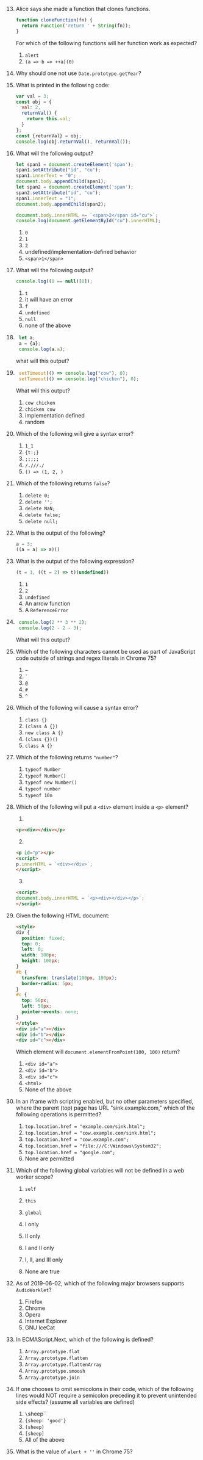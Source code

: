 13. Alice says she made a function that clones functions.
    ```js
    function cloneFunction(fn) {
      return Function('return ' + String(fn));
    }
    ```
    For which of the following functions will her function work as expected?
    1. `alert`
    2. `(a => b => ++a)(0)`

12. Why should one not use `Date.prototype.getYear`?

32. What is printed in the following code:
    ```js
    var val = 3;
    const obj = {
      val: 2,
      returnVal() {
        return this.val;
      }
    };
    const {returnVal} = obj;
    console.log(obj.returnVal(), returnVal());
    ```

1. What will the following output?
    ```js
    let span1 = document.createElement('span');
    span1.setAttribute("id", "cu");
    span1.innerText = "0";
    document.body.appendChild(span1);
    let span2 = document.createElement('span');
    span2.setAttribute("id", "cu");
    span1.innerText = "1";
    document.body.appendChild(span2);

    document.body.innerHTML += `<span>2</span id="cu">`;
    console.log(document.getElementById("cu").innerHTML);
    ```
    1. `0`
    2. `1`
    3. `2`
    4. undefined/implementation-defined behavior
    5. `<span>1</span>`

1. What will the following output?
    ```js
    console.log((0 == null)[0]);
    ```
    1. `t`
    2. it will have an error
    3. `f`
    4. `undefined`
    5. `null`
    6. none of the above

2. ```js
    let a;
    a = {a};
    console.log(a.a);
    ```
    what will this output?

3. ```js
    setTimeout(() => console.log("cow"), 0);
    setTimeout(() => console.log("chicken"), 0);
    ```
    What will this output?
    1. `cow chicken`
    2. `chicken cow`
    3. implementation defined
    4. random

49. Which of the following will give a syntax error?
    1. `1_1`
    2. `{t:;}`
    3. `;;;;;`
    4. `/.///./`
    5. `() => (1, 2, )`

26. Which of the following returns `false`?
    1. `delete 0;`
    2. `delete '';`
    3. `delete NaN;`
    4. `delete false;`
    5. `delete null;`

34. What is the output of the following?
    ```js
    a = 3;
    ((a = a) => a)()
    ```

16. What is the output of the following expression?
    ```js
    (t = 1, ((t = 2) => t)(undefined))
    ```
    1. `1`
    2. `2`
    3. `undefined`
    4. An arrow function
    5. A `ReferenceError`

1. ```js
    console.log(2 ** 3 ** 2);
    console.log(2 - 2 - 3);
    ```
    What will this output?

25. Which of the following characters cannot be used as part of JavaScript code outside of strings and regex literals in Chrome 75?
    1. `~`
    2. <code>`</code>
    3. `@`
    4. `#`
    5. `^`

37. Which of the following will cause a syntax error?
    1. `class {}`
    2. `(class A {})`
    3. `new class A {}`
    4. `(class {})()`
    5. `class A {}`

30. Which of the following returns `"number"`?
    1. `typeof Number`
    2. `typeof Number()`
    3. `typeof new Number()`
    4. `typeof number`
    5. `typeof 10n`

14. Which of the following will put a `<div>` element inside a `<p>` element?

    1.
    ```html
    <p><div></div></p>
    ```
    2.
    ```html
    <p id="p"></p>
    <script>
    p.innerHTML = `<div></div>`;
    </script>
    ```
    3.
    ```html
    <script>
    document.body.innerHTML = `<p><div></div></p>`;
    </script>
    ```

3. Given the following HTML document:
    ```html
    <style>
    div {
      position: fixed;
      top: 0;
      left: 0;
      width: 100px;
      height: 100px;
    }
    #b {
      transform: translate(100px, 100px);
      border-radius: 5px;
    }
    #c {
      top: 50px;
      left: 50px;
      pointer-events: none;
    }
    </style>
    <div id="a"></div>
    <div id="b"></div>
    <div id="c"></div>
    ```
    Which element will `document.elementFromPoint(100, 100)` return?
    1. `<div id="a">`
    2. `<div id="b">`
    3. `<div id="c">`
    4. `<html>`
    5. None of the above

1. In an iframe with scripting enabled, but no other parameters specified, where the parent (top) page has URL "sink.example.com," which of the following operations is permitted?
    1. `top.location.href = "example.com/sink.html";`
    2. `top.location.href = "cow.example.com/sink.html";`
    3. `top.location.href = "cow.example.com";`
    4. `top.location.href = "file:///C:\Windows\System32";`
    5. `top.location.href = "google.com";`
    6. None are permitted

9. Which of the following global variables will not be defined in a web worker scope?

    1. `self`
    2. `this`
    3. `global`
    
    1. I only
    2. II only
    3. I and II only
    4. I, II, and III only
    5. None are true

1. As of 2019-06-02, which of the following major browsers supports `AudioWorklet`?
    1. Firefox
    2. Chrome
    3. Opera
    4. Internet Explorer
    5. GNU IceCat

1. In ECMAScript.Next, which of the following is defined?
    1. `Array.prototype.flat`
    2. `Array.prototype.flatten`
    3. `Array.prototype.flattenArray`
    4. `Array.prototype.smoosh`
    5. `Array.prototype.join`

47. If one chooses to omit semicolons in their code, which of the following lines would NOT require a semicolon preceding it to prevent unintended side effects? (assume all variables are defined)
    1. `\`sheep\``
    2. `{sheep: 'good'}`
    3. `(sheep)`
    4. `[sheep]`
    5. All of the above

11. What is the value of `alert + ''` in Chrome 75?


